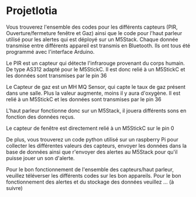 # ProjetIotia
Vous trouverez l'ensemble des codes pour les différents capteurs (PIR, Ouverture/fermeture fenêtre et Gaz) ainsi que le code pour l'haut parleur utilisé pour les alertes qui est déployé sur un M5Stack.
Chaque donnée transmise entre différents appareil est transmis en Bluetooth.
Ils ont tous été programmé avec l'interface Arduino. 

Le PIR est un capteur qui détecte l'infrarouge provenant du corps humain. De type AS312 adapté pour le M5StickC. Il est donc relié à un M5StickC et les données sont transmises par le pin 36

Le Capteur de gaz est un MH MQ Sensor, qui capte le taux de gaz présent dans une salle. Plus la valeur augmente, moins il y aura d'oxygène. Il est relié à un M5StickC et les données sont transmises par le pin 36

L'haut parleur fonctionne donc sur un M5Stack, il jouera différents sons en fonction des données reçus. 

Le capteur de fenêtre est directement relié à un M5StickC sur le pin 0

De plus, vous trouverez un code python utilisé sur un raspberry Pi pour collecter les différentes valeurs des capteurs, envoyer les données dans la base de données ainsi que r'envoyer des alertes au M5Stack pour qu'il puisse jouer un son d'alerte. 

Pour le bon fonctionnement de l'ensemble des capteurs/haut parleur, veuillez téléverser les différents codes sur les bon appareils. 
Pour le bon fonctionnement des alertes et du stockage des données veuillez ... (à suivre) 
